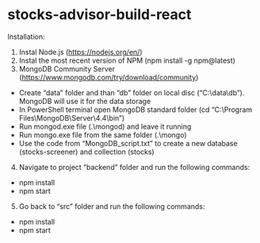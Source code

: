 # stocks-advisor-build-react
Installation:
1.	Instal Node.js (https://nodejs.org/en/)
2.	Instal the most recent version of NPM (npm install -g npm@latest)
3. MongoDB Community Server (https://www.mongodb.com/try/download/community)
  -	Create “data” folder and than “db” folder on local disc (“C:\data\db”). MongoDB will use it for the data storage
  -	In PowerShell terminal open MongoDB standard folder (cd “C:\Program Files\MongoDB\Server\4.4\bin”)
  -	Run mongod.exe file (.\mongod) and leave it running
  -	Run mongo.exe file from the same folder (.\mongo)
  -	Use the code from “MongoDB_script.txt” to create a new database (stocks-screener) and collection (stocks)
4. Navigate to project “backend” folder and run the following commands:
  -	npm install
  -	npm start
5. Go back to “src” folder and run the following commands:
  -	npm install
  -	npm start
